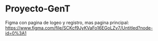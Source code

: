 # Proyecto-GenT


Figma con pagina de logeo y registro, mas pagina principal:
https://www.figma.com/file/SCKcf9JyKVaFo16EGoLZv7/Untitled?node-id=0%3A1
